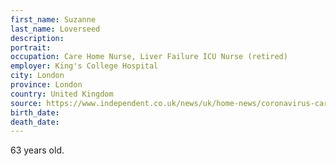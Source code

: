 ```yaml
---
first_name: Suzanne
last_name: Loverseed
description: 
portrait: 
occupation: Care Home Nurse, Liver Failure ICU Nurse (retired)
employer: King's College Hospital
city: London
province: London
country: United Kingdom
source: https://www.independent.co.uk/news/uk/home-news/coronavirus-care-home-nurse-ppe-hospitals-nhs-suzanne-loverseed-a9496006.html
birth_date: 
death_date: 
---
```


63 years old.
